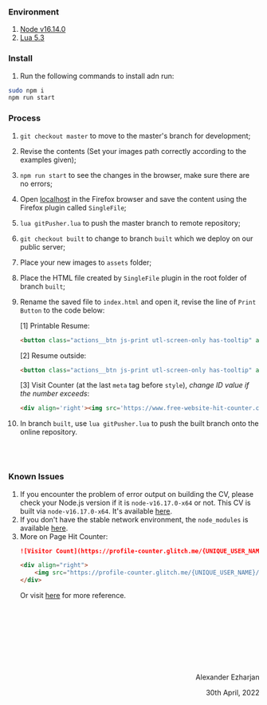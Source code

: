 ### Environment

1. [Node v16.14.0](https://nodejs.org/en/blog/release/v16.14.0)
2. [Lua 5.3](https://luabinaries.sourceforge.net/download.html)


### Install
1. Run the following commands to install adn run:
```bash
sudo npm i
npm run start
```


### Process

1. `git checkout master` to move to the master's branch for development;
2. Revise the contents (Set your images path correctly according to the examples given);
3. `npm run start` to see the changes in the browser, make sure there are no errors;
4. Open [localhost](http://127.0.0.1:8080) in the Firefox browser and save the content using the Firefox plugin called `SingleFile`;
5. `lua gitPusher.lua` to push the master branch to remote repository;
6. `git checkout built` to change to branch `built` which we deploy on our public server;
7. Place your new images to `assets` folder;
8. Place the HTML file created by `SingleFile` plugin in the root folder of branch `built`;
9.  Rename the saved file to `index.html` and open it, revise the line of `Print Button` to the code below:

    [1] Printable Resume:
    ```html
    <button class="actions__btn js-print utl-screen-only has-tooltip" aria-label="Print Résumé" onclick="print()">
    ```
    [2] Resume outside:
    ```html
    <button class="actions__btn js-print utl-screen-only has-tooltip" aria-label="IOTSC Résumé" onclick="javascrtpt:window.location.href='https://skliotsc.um.edu.mo/wp-content/uploads/2023/09/%E8%89%BE%E5%AD%9C%E7%88%BE%E6%B1%9F%C2%B7%E8%89%BE%E7%88%BE%E6%96%AF%E8%98%ADCV.pdf'">
    ```
    [3] Visit Counter (at the last `meta` tag before `style`), *change ID value if the number exceeds*:
    ```html
    <div align='right'><img src='https://www.free-website-hit-counter.com/c.php?d=9&id=163937&s=18' border='0'></div>
    ```

10.  In branch `built`, use `lua gitPusher.lua` to push the built branch onto the online repository.





<br>
<br>

### Known Issues

1. If you encounter the problem of error output on building the CV, please check your Node.js version if it is `node-v16.17.0-x64` or not. This CV is built via `node-v16.17.0-x64`. It's available [here](https://github.com/Ezharjan/cv/tree/master/env-tools).
2. If you don't have the stable network environment, the `node_modules` is available [here](https://github.com/Ezharjan/cv/tree/master/env-tools/node_modules-bkup).
3. More on Page Hit Counter:
    ```markdown
    ![Visitor Count](https://profile-counter.glitch.me/{UNIQUE_USER_NAME}/count.svg)
    ```
    ```html
    <div align="right">
        <img src="https://profile-counter.glitch.me/{UNIQUE_USER_NAME}/count.svg" alt="Visitor Count">
    </div> 
    ```
    Or visit [here](https://github.com/antonkomarev/github-profile-views-counter) for more reference.





<br>
<br>
<br>
<br>
<br>
<br>
<br>





<p align="right">Alexander Ezharjan</p>
<p align="right">30th April, 2022</p>
